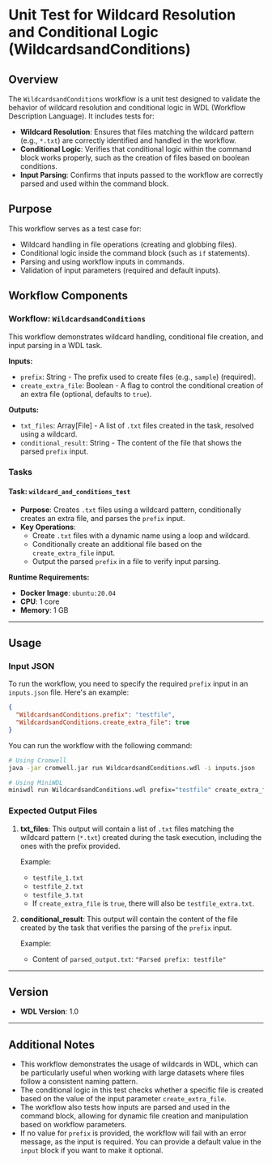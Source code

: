 
# Unit Test for Wildcard Resolution and Conditional Logic (WildcardsandConditions)

## Overview

The `WildcardsandConditions` workflow is a unit test designed to validate the behavior of wildcard resolution and conditional logic in WDL (Workflow Description Language). It includes tests for:

- **Wildcard Resolution**: Ensures that files matching the wildcard pattern (e.g., `*.txt`) are correctly identified and handled in the workflow.
- **Conditional Logic**: Verifies that conditional logic within the command block works properly, such as the creation of files based on boolean conditions.
- **Input Parsing**: Confirms that inputs passed to the workflow are correctly parsed and used within the command block.

## Purpose

This workflow serves as a test case for:
- Wildcard handling in file operations (creating and globbing files).
- Conditional logic inside the command block (such as `if` statements).
- Parsing and using workflow inputs in commands.
- Validation of input parameters (required and default inputs).
  
## Workflow Components

### Workflow: `WildcardsandConditions`

This workflow demonstrates wildcard handling, conditional file creation, and input parsing in a WDL task.

**Inputs:**
- `prefix`: String - The prefix used to create files (e.g., `sample`) (required).
- `create_extra_file`: Boolean - A flag to control the conditional creation of an extra file (optional, defaults to `true`).

**Outputs:**
- `txt_files`: Array[File] - A list of `.txt` files created in the task, resolved using a wildcard.
- `conditional_result`: String - The content of the file that shows the parsed `prefix` input.

### Tasks

#### Task: `wildcard_and_conditions_test`
- **Purpose**: Creates `.txt` files using a wildcard pattern, conditionally creates an extra file, and parses the `prefix` input.
- **Key Operations**:
  - Create `.txt` files with a dynamic name using a loop and wildcard.
  - Conditionally create an additional file based on the `create_extra_file` input.
  - Output the parsed `prefix` in a file to verify input parsing.

**Runtime Requirements:**
- **Docker Image**: `ubuntu:20.04`
- **CPU**: 1 core
- **Memory**: 1 GB

---

## Usage

### Input JSON

To run the workflow, you need to specify the required `prefix` input in an `inputs.json` file. Here's an example:

```json
{
  "WildcardsandConditions.prefix": "testfile",
  "WildcardsandConditions.create_extra_file": true
}
```

You can run the workflow with the following command:

```bash
# Using Cromwell
java -jar cromwell.jar run WildcardsandConditions.wdl -i inputs.json

# Using MiniWDL
miniwdl run WildcardsandConditions.wdl prefix="testfile" create_extra_file=true
```

### Expected Output Files

1. **txt_files**: This output will contain a list of `.txt` files matching the wildcard pattern (`*.txt`) created during the task execution, including the ones with the prefix provided.
   
   Example:
   - `testfile_1.txt`
   - `testfile_2.txt`
   - `testfile_3.txt`
   - If `create_extra_file` is `true`, there will also be `testfile_extra.txt`.

2. **conditional_result**: This output will contain the content of the file created by the task that verifies the parsing of the `prefix` input.

   Example:
   - Content of `parsed_output.txt`: `"Parsed prefix: testfile"`

---

## Version
- **WDL Version**: 1.0

---

## Additional Notes
- This workflow demonstrates the usage of wildcards in WDL, which can be particularly useful when working with large datasets where files follow a consistent naming pattern.
- The conditional logic in this test checks whether a specific file is created based on the value of the input parameter `create_extra_file`.
- The workflow also tests how inputs are parsed and used in the command block, allowing for dynamic file creation and manipulation based on workflow parameters.
- If no value for `prefix` is provided, the workflow will fail with an error message, as the input is required. You can provide a default value in the `input` block if you want to make it optional.

